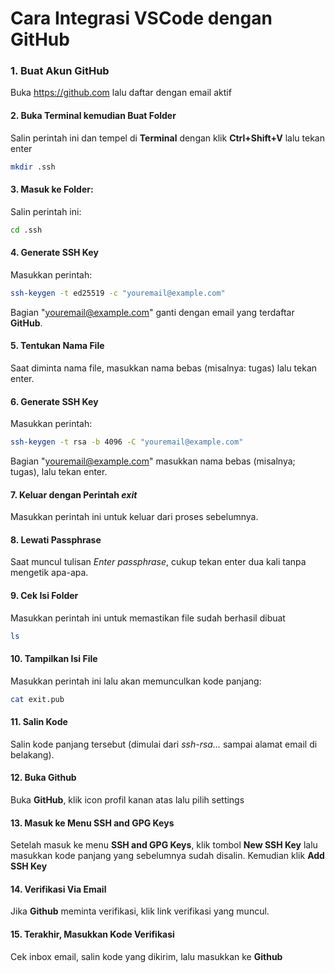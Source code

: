 # Cara Integrasi VSCode dengan GitHub

### 1. Buat Akun **GitHub**
Buka https://github.com lalu daftar dengan email aktif

#### 2. Buka **Terminal** kemudian Buat Folder
Salin perintah ini dan tempel di **Terminal** dengan klik **Ctrl+Shift+V** lalu tekan enter
```bash
mkdir .ssh
```

#### 3. Masuk ke Folder:
Salin perintah ini:
```bash
cd .ssh
```

#### 4. Generate SSH Key
Masukkan perintah:
```bash
ssh-keygen -t ed25519 -c "youremail@example.com"
```
Bagian "youremail@example.com" ganti dengan email yang terdaftar **GitHub**.


#### 5. Tentukan Nama File 
Saat diminta nama file, masukkan nama bebas (misalnya: tugas) lalu tekan enter.

#### 6. Generate SSH Key
Masukkan perintah:
```bash
ssh-keygen -t rsa -b 4096 -C "youremail@example.com"
```
Bagian "youremail@example.com" masukkan nama bebas (misalnya; tugas), lalu tekan enter.

#### 7. Keluar dengan Perintah *exit*
Masukkan perintah ini untuk keluar dari proses sebelumnya.

#### 8. Lewati Passphrase
Saat muncul tulisan *Enter passphrase*, cukup tekan enter dua kali tanpa mengetik apa-apa.

#### 9. Cek Isi Folder
Masukkan perintah ini untuk memastikan file sudah berhasil dibuat
```bash
ls
```

#### 10. Tampilkan Isi File
Masukkan perintah ini lalu akan memunculkan kode panjang:
```bash
cat exit.pub
```

#### 11. Salin Kode
Salin kode panjang tersebut (dimulai dari *ssh-rsa...* sampai alamat email di belakang).

#### 12. Buka **Github**
Buka **GitHub**, klik icon profil kanan atas lalu pilih settings

#### 13. Masuk ke Menu **SSH and GPG Keys**
Setelah masuk ke menu **SSH and GPG Keys**, klik tombol **New SSH Key** lalu masukkan kode panjang yang sebelumnya sudah disalin. Kemudian klik **Add SSH Key**

#### 14. Verifikasi Via Email
Jika **Github** meminta verifikasi, klik link verifikasi yang muncul.

#### 15. Terakhir, Masukkan Kode Verifikasi
Cek inbox email, salin kode yang dikirim, lalu masukkan ke **Github**




